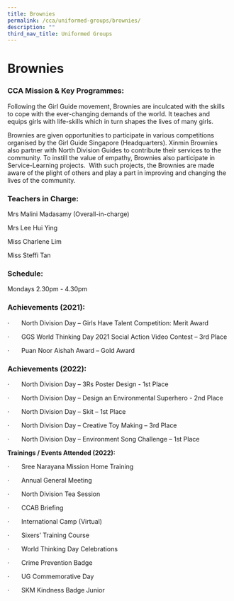 ```yaml
---
title: Brownies
permalink: /cca/uniformed-groups/brownies/
description: ""
third_nav_title: Uniformed Groups
---
```

# **Brownies**


### CCA Mission & Key Programmes:
      
Following the Girl Guide movement, Brownies are inculcated with the skills to cope with the ever-changing demands of the world. It teaches and equips girls with life-skills which in turn shapes the lives of many girls.

Brownies are given opportunities to participate in various competitions organised by the Girl Guide Singapore (Headquarters). Xinmin Brownies also partner with North Division Guides to contribute their services to the community. To instill the value of empathy, Brownies also participate in Service-Learning projects.  With such projects, the Brownies are made aware of the plight of others and play a part in improving and changing the lives of the community.

### Teachers in Charge:

Mrs Malini Madasamy (Overall-in-charge)

Mrs Lee Hui Ying

Miss Charlene Lim

Miss Steffi Tan

### Schedule:

Mondays
2.30pm - 4.30pm

### Achievements (2021):

·       North Division Day – Girls Have Talent Competition: Merit Award

·       GGS World Thinking Day 2021 Social Action Video Contest – 3rd Place

·       Puan Noor Aishah Award – Gold Award

### Achievements (2022):

·       North Division Day – 3Rs Poster Design - 1st Place

·       North Division Day – Design an Environmental Superhero - 2nd Place

·       North Division Day – Skit – 1st Place

·       North Division Day – Creative Toy Making – 3rd Place

·       North Division Day – Environment Song Challenge – 1st Place

**Trainings / Events Attended (2022):**

·       Sree Narayana Mission Home Training

·       Annual General Meeting

·       North Division Tea Session

·       CCAB Briefing

·       International Camp (Virtual)

·       Sixers’ Training Course

·       World Thinking Day Celebrations

·       Crime Prevention Badge

·       UG Commemorative Day

·       SKM Kindness Badge Junior
